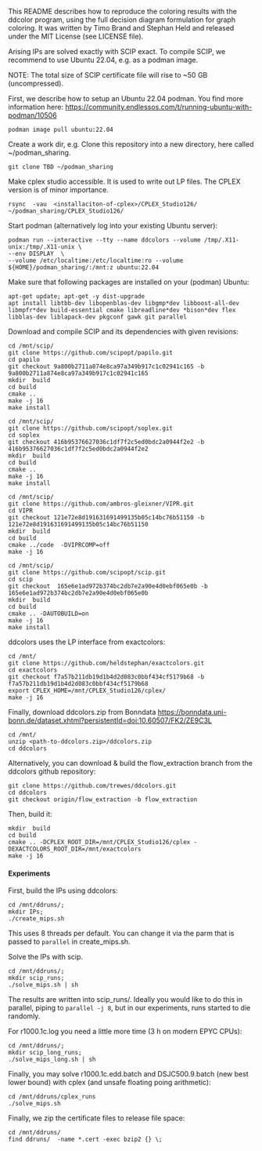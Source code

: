 This README describes how to reproduce the coloring results with the ddcolor program,
using the full  decision diagram formulation for graph coloring.
It was written by Timo Brand and Stephan Held and released under the MIT License (see LICENSE file).

Arising IPs are solved exactly with SCIP exact.
To compile SCIP, we recommend to use Ubuntu 22.04, e.g. as a podman image.

NOTE: The total size of SCIP certificate file will rise to ~50 GB (uncompressed).


First, we describe how to setup an Ubuntu 22.04 podman.
You find more information here:
https://community.endlessos.com/t/running-ubuntu-with-podman/10506

```
podman image pull ubuntu:22.04
```

Create a work dir, e.g.
Clone this repository into a new directory, here called  ~/podman_sharing.

```
git clone TBD ~/podman_sharing
```

Make  cplex studio accessible. It is used to write out LP files. The CPLEX version is of minor importance.

```
rsync  -vau  <installaciton-of-cplex>/CPLEX_Studio126/ ~/podman_sharing/CPLEX_Studio126/
```

Start podman (alternatively log into your existing Ubuntu server):

```
podman run --interactive --tty --name ddcolors --volume /tmp/.X11-unix:/tmp/.X11-unix \
--env DISPLAY  \
--volume /etc/localtime:/etc/localtime:ro --volume ${HOME}/podman_sharing/:/mnt:z ubuntu:22.04
```

Make sure that following packages are installed on your (podman) Ubuntu:

```
apt-get update; apt-get -y dist-upgrade
apt install libtbb-dev libopenblas-dev libgmp*dev libboost-all-dev libmpfr*dev build-essential cmake libreadline*dev *bison*dev flex libblas-dev liblapack-dev pkgconf gawk git parallel
```


Download and compile SCIP and its dependencies with given revisions:
```
cd /mnt/scip/
git clone https://github.com/scipopt/papilo.git
cd papilo
git checkout 9a800b2711a874e8ca97a349b917c1c02941c165 -b 9a800b2711a874e8ca97a349b917c1c02941c165
mkdir  build
cd build
cmake ..
make -j 16
make install

cd /mnt/scip/
git clone https://github.com/scipopt/soplex.git
cd soplex
git checkout 416b95376627036c1df7f2c5ed0bdc2a0944f2e2 -b 416b95376627036c1df7f2c5ed0bdc2a0944f2e2
mkdir  build
cd build
cmake ..
make -j 16
make install

cd /mnt/scip/
git clone https://github.com/ambros-gleixner/VIPR.git
cd VIPR
git checkout 121e72e8d191631691499135b05c14bc76b51150 -b 121e72e8d191631691499135b05c14bc76b51150
mkdir  build
cd build
cmake ../code  -DVIPRCOMP=off
make -j 16

cd /mnt/scip/
git clone https://github.com/scipopt/scip.git
cd scip
git checkout  165e6e1ad972b374bc2db7e2a90e4d0ebf065e0b -b 165e6e1ad972b374bc2db7e2a90e4d0ebf065e0b
mkdir  build
cd build
cmake .. -DAUTOBUILD=on
make -j 16
make install
```

ddcolors uses the LP interface from exactcolors:
```
cd /mnt/
git clone https://github.com/heldstephan/exactcolors.git
cd exactcolors
git checkout f7a57b211db19d1b4d2d083c0bbf434cf5179b68 -b f7a57b211db19d1b4d2d083c0bbf434cf5179b68
export CPLEX_HOME=/mnt/CPLEX_Studio126/cplex/
make -j 16
```



Finally, download ddcolors.zip from Bonndata  https://bonndata.uni-bonn.de/dataset.xhtml?persistentId=doi:10.60507/FK2/ZE9C3L
```
cd /mnt/
unzip <path-to-ddcolors.zip>/ddcolors.zip
cd ddcolors
```

Alternatively, you can download & build the flow_extraction branch from the ddcolors github repository:
```
git clone https://github.com/trewes/ddcolors.git
cd ddcolors
git checkout origin/flow_extraction -b flow_extraction
```

Then, build it:
```
mkdir  build
cd build
cmake .. -DCPLEX_ROOT_DIR=/mnt/CPLEX_Studio126/cplex -DEXACTCOLORS_ROOT_DIR=/mnt/exactcolors
make -j 16
```

#### Experiments ####

First, build the IPs using ddcolors:

```
cd /mnt/ddruns/;
mkdir IPs;
./create_mips.sh
```

This uses 8 threads per default. You can change it via the parm that is passed to `parallel` in create_mips.sh.

Solve the IPs with scip.
```
cd /mnt/ddruns/;
mkdir scip_runs;
./solve_mips.sh | sh
```
The results are written into scip_runs/.
Ideally you would like to do this in parallel, piping to `parallel -j 8`, but in our experiments, runs started to die randomly.

For r1000.1c.log you need a little more time (3 h on modern EPYC CPUs):
```
cd /mnt/ddruns/;
mkdir scip_long_runs;
./solve_mips_long.sh | sh
```

Finally, you may solve  r1000.1c.edd.batch and DSJC500.9.batch (new best lower bound) with cplex (and unsafe floating poing arithmetic):
```
cd /mnt/ddruns/cplex_runs
./solve_mips.sh
```

Finally, we zip the certificate files to release file space:
```
cd /mnt/ddruns/
find ddruns/  -name *.cert -exec bzip2 {} \;
```
